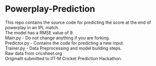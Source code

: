 # Powerplay-Prediction
This repo contains the source code for predicting the score at the end of powerplay in an IPL match.<br>
The model has a RMSE value of 9. <br>
Main.py - Do not change anything if you are forking.<br>
Predictor.py - Contains the code for predicting a new input.<br>
Trainer.py - Data Preprocessing and model building steps.<br>
Raw data from cricsheet.org <br>
Originallt submitted to IIT-M Cricket Prediction Hackathon.<br>
